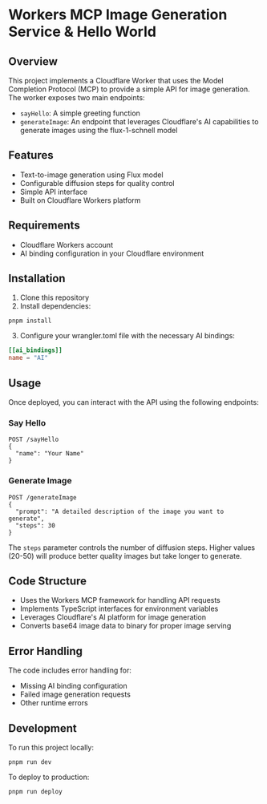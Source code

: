 # Workers MCP Image Generation Service & Hello World 

## Overview
This project implements a Cloudflare Worker that uses the Model Completion Protocol (MCP) to provide a simple API for image generation. The worker exposes two main endpoints:
- `sayHello`: A simple greeting function
- `generateImage`: An endpoint that leverages Cloudflare's AI capabilities to generate images using the flux-1-schnell model

## Features
- Text-to-image generation using Flux model
- Configurable diffusion steps for quality control
- Simple API interface
- Built on Cloudflare Workers platform

## Requirements
- Cloudflare Workers account
- AI binding configuration in your Cloudflare environment

## Installation
1. Clone this repository
2. Install dependencies:
```
pnpm install
```
3. Configure your wrangler.toml file with the necessary AI bindings:
```toml
[[ai_bindings]]
name = "AI"
```

## Usage
Once deployed, you can interact with the API using the following endpoints:

### Say Hello
```
POST /sayHello
{
  "name": "Your Name"
}
```

### Generate Image
```
POST /generateImage
{
  "prompt": "A detailed description of the image you want to generate",
  "steps": 30
}
```

The `steps` parameter controls the number of diffusion steps. Higher values (20-50) will produce better quality images but take longer to generate.

## Code Structure
- Uses the Workers MCP framework for handling API requests
- Implements TypeScript interfaces for environment variables
- Leverages Cloudflare's AI platform for image generation
- Converts base64 image data to binary for proper image serving

## Error Handling
The code includes error handling for:
- Missing AI binding configuration
- Failed image generation requests
- Other runtime errors

## Development
To run this project locally:
```
pnpm run dev
```

To deploy to production:
```
pnpm run deploy
```
